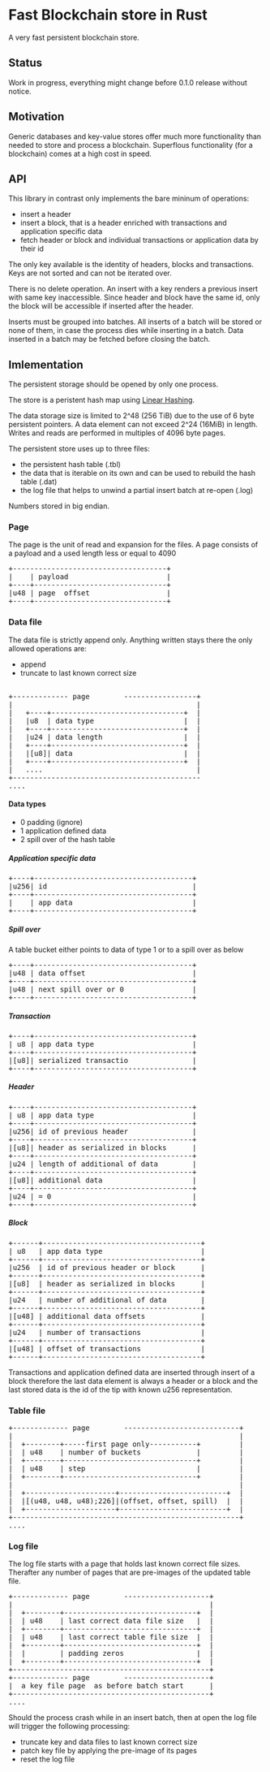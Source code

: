 # Fast Blockchain store in Rust
A very fast persistent blockchain store.

## Status
Work in progress, everything might change before 0.1.0 release without notice.

## Motivation
Generic databases and key-value stores offer much more functionality 
than needed to store and process a blockchain. Superflous functionality (for a blockchain)
comes at a high cost in speed. 

## API
This library in contrast only implements the bare mininum of operations:

* insert a header
* insert a block, that is a header enriched with transactions and application specific data
* fetch header or block and individual transactions or application data by their id

The only key available is the identity of headers, blocks and transactions. 
Keys are not sorted and can not be iterated over. 

There is no delete operation. An insert with a key renders a previous insert with same key
inaccessible. Since header and block have the same id, only the block will be accessible 
if inserted after the header. 
 
Inserts must be grouped into batches. All inserts of a batch will be stored 
or none of them, in case the process dies while inserting in a batch.
Data inserted in a batch may be fetched before closing the batch.

## Imlementation
The persistent storage should be opened by only one process. 

The store is a peristent hash map using [Linear Hashing](https://en.wikipedia.org/wiki/Linear_hashing).

The data storage size is limited to 2^48 (256 TiB) due to the use of 6 byte persistent
pointers. A data element can not exceed 2^24 (16MiB) in length. 
Writes and reads are performed in multiples of 4096 byte pages.

The persistent store uses up to three files:
* the persistent hash table (.tbl)
* the data that is iterable on its own and can be used to rebuild the hash table (.dat)
* the log file that helps to unwind a partial insert batch at re-open (.log)

Numbers stored in big endian.

### Page

The page is the unit of read and expansion for the files. A page consists of
a payload and a used length less or equal to 4090 

<pre>
+------------------------------------+
|    | payload                       |
+----+-------------------------------+
|u48 | page  offset                  |
+----+-------------------------------+
</pre>

### Data file

The data file is strictly append only. Anything written stays there the only allowed operations are:
* append
* truncate to last known correct size

<pre>

+------------- page        -----------------+
|                                           |
|   +----+-------------------------------+  |
|   |u8  | data type                     |  |
|   +----+-------------------------------+  |
|   |u24 | data length                   |  |
|   +----+-------------------------------+  |
|   |[u8]| data                          |  |
|   +----+-------------------------------+  |
|   ....                                    |
+--------------------------------------------
....
</pre>

#### Data types

* 0 padding (ignore)
* 1 application defined data
* 2 spill over of the hash table

##### Application specific data
<pre>
+----+-------------------------------------+
|u256| id                                  |
+----+-------------------------------------+
|    | app data                            |
+----+-------------------------------------+
</pre>

##### Spill over
A table bucket either points to data of type 1 or to a spill over as below

<pre>
+----+-------------------------------------+
|u48 | data offset                         |
+----+-------------------------------------+
|u48 | next spill over or 0                |
+----+-------------------------------------+
</pre>

##### Transaction
<pre>
+----+-------------------------------------+
| u8 | app data type                       |
+----+-------------------------------------+
|[u8]| serialized transactio               |
+----+-------------------------------------+
</pre>

##### Header
<pre>
+----+-------------------------------------+
| u8 | app data type                       |
+----+-------------------------------------+
|u256| id of previous header               |
+----+-------------------------------------+
|[u8]| header as serialized in blocks      |
+----+-------------------------------------+
|u24 | length of additional of data        |
+----+-------------------------------------+
|[u8]| additional data                     |
+----+-------------------------------------+
|u24 | = 0                                 |
+----+-------------------------------------+
</pre>

##### Block
<pre>
+------+-------------------------------------+
| u8   | app data type                       |
+------+-------------------------------------+
|u256  | id of previous header or block      |
+------+-------------------------------------+
|[u8]  | header as serialized in blocks      |
+------+-------------------------------------+
|u24   | number of additional of data        |
+------+-------------------------------------+
|[u48] | additional data offsets             |
+------+-------------------------------------+
|u24   | number of transactions              |
+------+-------------------------------------+
|[u48] | offset of transactions              |
+------+-------------------------------------+
</pre>

Transactions and application defined data are inserted through insert of a block
therefore the last data element is always a header or a block and the last stored data
is the id of the tip with known u256 representation.


### Table file

<pre>
+------------- page        ---------------------------+
|                                                     |
|  +--------+-----first page only-----------+         |
|  | u48    | number of buckets             |         |
|  +--------+-------------------------------+         |
|  | u48    | step                          |         |
|  +--------+-------------------------------+         |
|                                                     |
|  +---------------------+-------------------------+  |
|  |[(u48, u48, u48);226]|(offset, offset, spill)  |  |
|  +---------------------+-------------------------+  |
+-----------------------------------------------------+
....
</pre>

### Log file

The log file starts with a page that holds last known correct file sizes.
Therafter any number of pages that are pre-images of the updated table file.

<pre>
+------------- page        --------------------+
|                                              |
|  +--------+-------------------------------+  |
|  | u48    | last correct data file size   |  |
|  +--------+-------------------------------+  |
|  | u48    | last correct table file size  |  |
|  +--------+-------------------------------+  |
|  |        | padding zeros                 |  |
|  +--------+-------------------------------+  |
+----------------------------------------------+
+------------- page        --------------------+
|  a key file page  as before batch start      |
+----------------------------------------------+
....
</pre>


Should the process crash while in an insert batch, then at open the log file will
trigger the following processing:
* truncate key and data files to last known correct size
* patch key file by applying the pre-image of its pages
* reset the log file